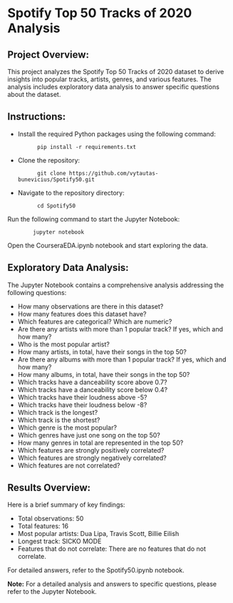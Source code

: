 # Spotify Top 50 Tracks of 2020 Analysis

## Project Overview:
This project analyzes the Spotify Top 50 Tracks of 2020 dataset to derive insights into popular tracks, artists, genres, and various features. The analysis includes exploratory data analysis  to answer specific questions about the dataset.

## Instructions:

- Install the required Python packages using the following command:

            pip install -r requirements.txt

- Clone the repository:

            git clone https://github.com/vytautas-bunevicius/Spotify50.git

- Navigate to the repository directory:

            cd Spotify50

Run the following command to start the Jupyter Notebook:

            jupyter notebook

Open the CourseraEDA.ipynb notebook and start exploring the data.

## Exploratory Data Analysis:
The Jupyter Notebook contains a comprehensive analysis addressing the following questions:

- How many observations are there in this dataset?
- How many features does this dataset have?
- Which features are categorical? Which are numeric?
- Are there any artists with more than 1 popular track? If yes, which and how many?
- Who is the most popular artist?
- How many artists, in total, have their songs in the top 50?
- Are there any albums with more than 1 popular track? If yes, which and how many?
- How many albums, in total, have their songs in the top 50?
- Which tracks have a danceability score above 0.7?
- Which tracks have a danceability score below 0.4?
- Which tracks have their loudness above -5?
- Which tracks have their loudness below -8?
- Which track is the longest?
- Which track is the shortest?
- Which genre is the most popular?
- Which genres have just one song on the top 50?
- How many genres in total are represented in the top 50?
- Which features are strongly positively correlated?
- Which features are strongly negatively correlated?
- Which features are not correlated?

## Results Overview:
Here is a brief summary of key findings:

- Total observations: 50
- Total features: 16 
- Most popular artists: Dua Lipa, Travis Scott, Billie Eilish
- Longest track: SICKO MODE
- Features that do not correlate: There are no features that do not correlate.

For detailed answers, refer to the Spotify50.ipynb notebook.

**Note:** For a detailed analysis and answers to specific questions, please refer to the Jupyter Notebook.
